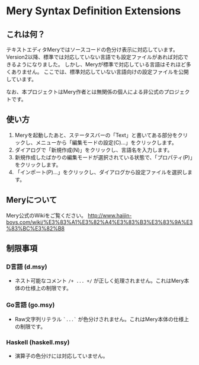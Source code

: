 Mery Syntax Definition Extensions
=================================

これは何？
----------
テキストエディタMeryではソースコードの色分け表示に対応しています。
Version2以降、標準では対応していない言語でも設定ファイルがあれば対応できるようになりました。
しかし、Meryが標準で対応している言語はそれほど多くありません。
ここでは、標準対応していない言語向けの設定ファイルを公開しています。

なお、本プロジェクトはMery作者とは無関係の個人による非公式のプロジェクトです。

使い方
------
1. Meryを起動したあと、ステータスバーの「Text」と書いてある部分をクリックし、メニューから「編集モードの設定(C)...」をクリックします。
2. ダイアログで「新規作成(N)」をクリックし、言語名を入力します。
3. 新規作成したばかりの編集モードが選択されている状態で、「プロパティ(P)」をクリックします。
4. 「インポート(P)...」をクリックし、ダイアログから設定ファイルを選択します。

Meryについて
------------
Mery公式のWikiをご覧ください。
http://www.haijin-boys.com/wiki/%E3%83%A1%E3%82%A4%E3%83%B3%E3%83%9A%E3%83%BC%E3%82%B8

制限事項
--------

### D言語 (d.msy)
* ネスト可能なコメント `/+ ... +/` が正しく処理されません。これはMery本体の仕様上の制限です。

### Go言語 (go.msy)
* Raw文字列リテラル `` `...` `` が色分けされません。これはMery本体の仕様上の制限です。

### Haskell (haskell.msy)
* 演算子の色分けには対応していません。
